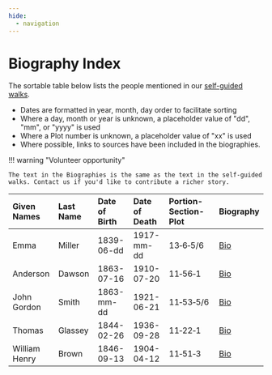 ```yaml
---
hide:
  - navigation
---
```


# Biography Index

The sortable table below lists the people mentioned in our [self-guided walks](../walks/index.md).

- Dates are formatted in year, month, day order to facilitate sorting
- Where a day, month or year is unknown, a placeholder value of "dd", "mm", or "yyyy" is used
- Where a Plot number is unknown, a placeholder value of "xx" is used
- Where possible, links to sources have been included in the biographies.


!!! warning "Volunteer opportunity"

    The text in the Biographies is the same as the text in the self-guided walks. Contact us if you'd like to contribute a richer story. 
 

| Given Names     | Last Name | Date of Birth | Date of Death | Portion-Section-Plot | Biography      |
| :----------     | :-------- | :--------- | :--------- | :--------- | :---------------------------   |
| Emma            | Miller    | 1839-06-dd | 1917-mm-dd | 13‑6‑5/6   | [Bio](emma-miller.md)          |
| Anderson        | Dawson    | 1863-07-16 | 1910-07-20 | 11‑56‑1    | [Bio](anderson-dawson.md)      | 
| John Gordon     | Smith     | 1863-mm-dd | 1921-06-21 | 11‑53‑5/6  | [Bio](john-gordon-smith.md)    |
| Thomas          | Glassey   | 1844-02-26 | 1936-09-28 | 11‑22‑1    | [Bio](thomas-glassey.md)       |
| William Henry   | Brown     | 1846-09-13 | 1904-04-12 | 11‑51‑3    | [Bio](william-henry-browne.md) |
